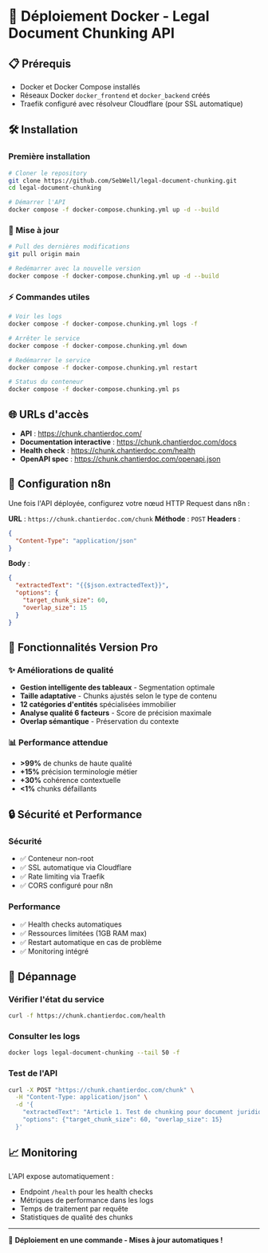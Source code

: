 # 🚀 Déploiement Docker - Legal Document Chunking API

## 📋 Prérequis

- Docker et Docker Compose installés
- Réseaux Docker `docker_frontend` et `docker_backend` créés
- Traefik configuré avec résolveur Cloudflare (pour SSL automatique)

## 🛠️ Installation

### Première installation

```bash
# Cloner le repository
git clone https://github.com/SebWell/legal-document-chunking.git
cd legal-document-chunking

# Démarrer l'API
docker compose -f docker-compose.chunking.yml up -d --build
```

### 🔄 Mise à jour

```bash
# Pull des dernières modifications
git pull origin main

# Redémarrer avec la nouvelle version
docker compose -f docker-compose.chunking.yml up -d --build
```

### ⚡ Commandes utiles

```bash
# Voir les logs
docker compose -f docker-compose.chunking.yml logs -f

# Arrêter le service
docker compose -f docker-compose.chunking.yml down

# Redémarrer le service
docker compose -f docker-compose.chunking.yml restart

# Status du conteneur
docker compose -f docker-compose.chunking.yml ps
```

## 🌐 URLs d'accès

- **API** : https://chunk.chantierdoc.com/
- **Documentation interactive** : https://chunk.chantierdoc.com/docs
- **Health check** : https://chunk.chantierdoc.com/health
- **OpenAPI spec** : https://chunk.chantierdoc.com/openapi.json

## 🔧 Configuration n8n

Une fois l'API déployée, configurez votre nœud HTTP Request dans n8n :

**URL** : `https://chunk.chantierdoc.com/chunk`
**Méthode** : `POST`
**Headers** :
```json
{
  "Content-Type": "application/json"
}
```

**Body** :
```json
{
  "extractedText": "{{$json.extractedText}}",
  "options": {
    "target_chunk_size": 60,
    "overlap_size": 15
  }
}
```

## 🎯 Fonctionnalités Version Pro

### ✨ Améliorations de qualité
- **Gestion intelligente des tableaux** - Segmentation optimale
- **Taille adaptative** - Chunks ajustés selon le type de contenu
- **12 catégories d'entités** spécialisées immobilier
- **Analyse qualité 6 facteurs** - Score de précision maximale
- **Overlap sémantique** - Préservation du contexte

### 📊 Performance attendue
- **>99%** de chunks de haute qualité
- **+15%** précision terminologie métier
- **+30%** cohérence contextuelle
- **<1%** chunks défaillants

## 🔒 Sécurité et Performance

### Sécurité
- ✅ Conteneur non-root
- ✅ SSL automatique via Cloudflare
- ✅ Rate limiting via Traefik
- ✅ CORS configuré pour n8n

### Performance
- ✅ Health checks automatiques
- ✅ Ressources limitées (1GB RAM max)
- ✅ Restart automatique en cas de problème
- ✅ Monitoring intégré

## 🐛 Dépannage

### Vérifier l'état du service
```bash
curl -f https://chunk.chantierdoc.com/health
```

### Consulter les logs
```bash
docker logs legal-document-chunking --tail 50 -f
```

### Test de l'API
```bash
curl -X POST "https://chunk.chantierdoc.com/chunk" \
  -H "Content-Type: application/json" \
  -d '{
    "extractedText": "Article 1. Test de chunking pour document juridique.",
    "options": {"target_chunk_size": 60, "overlap_size": 15}
  }'
```

## 📈 Monitoring

L'API expose automatiquement :
- Endpoint `/health` pour les health checks
- Métriques de performance dans les logs
- Temps de traitement par requête
- Statistiques de qualité des chunks

---

🚀 **Déploiement en une commande - Mises à jour automatiques !**